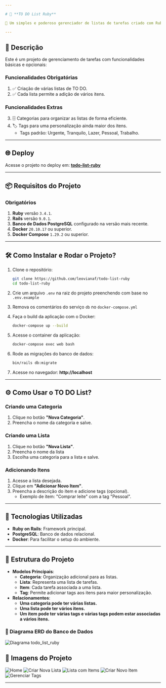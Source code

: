 ```yaml
---

# 📝 **TO DO List Ruby**  

🚀 Um simples e poderoso gerenciador de listas de tarefas criado com Ruby on Rails.

---
```


## **📌 Descrição**

Este é um projeto de gerenciamento de tarefas com funcionalidades básicas e opcionais:

### **Funcionalidades Obrigatórias**  
1. ✅ Criação de várias listas de TO DO.  
2. ✅ Cada lista permite a adição de vários itens.  

### **Funcionalidades Extras**  
3. 🗄️ Categorias para organizar as listas de forma eficiente.  
4. 🏷️ Tags para uma personalização ainda maior dos itens.
   - Tags padrão: Urgente, Tranquilo, Lazer, Pessoal, Trabalho.

---

## **🌐 Deploy**

Acesse o projeto no deploy em: **[todo-list-ruby](#)**

---

## **📦 Requisitos do Projeto**

### **Obrigatórios**
1. **Ruby** versão `3.4.1`.  
2. **Rails** versão `9.0.1`.  
3. **Banco de Dados PostgreSQL** configurado na versão mais recente.  
4. **Docker** `20.10.17` ou superior. 
5. **Docker Compose** `1.29.2` ou superior.

---

## **🛠️ Como Instalar e Rodar o Projeto?**

1. Clone o repositório:
   ```bash
   git clone https://github.com/leovianaf/todo-list-ruby
   cd todo-list-ruby
   ```

2. Crie um arquivo `.env` na raiz do projeto preenchendo com base no `.env.example`

3. Remova os comentários do serviço `db` no `docker-compose.yml`

4. Faça o build da aplicação com o Docker:
   ```bash
   docker-compose up --build
   ```

5. Acesse o container da aplicação:
   ```bash
   docker-compose exec web bash
   ```

6. Rode as migrações do banco de dados:
   ```bash
   bin/rails db:migrate
   ```

7. Acesse no navegador: **http://localhost**

---

## **⚙️ Como Usar o TO DO List?**

### **Criando uma Categoria**
1. Clique no botão **"Nova Categoria"**.  
2. Preencha o nome da categoria e salve.  

### **Criando uma Lista**
1. Clique no botão **"Nova Lista"**.  
2. Preencha o nome da lista
3. Escolha uma categoria para a lista e salve.  

### **Adicionando Itens**
1. Acesse a lista desejada.  
2. Clique em **"Adicionar Novo Item"**.  
3. Preencha a descrição do item e adicione tags (opcional).
   - Exemplo de item: "Comprar leite" com a tag "Pessoal". 

---

## **🚀 Tecnologias Utilizadas**

- **Ruby on Rails**: Framework principal.  
- **PostgreSQL**: Banco de dados relacional.  
- **Docker**: Para facilitar o setup do ambiente.  

---

## **📂 Estrutura do Projeto**

- **Modelos Principais**:
  - **Categoria**: Organização adicional para as listas.
  - **Lista**: Representa uma lista de tarefas.
  - **Item**: Cada tarefa associada a uma lista.
  - **Tag**: Permite adicionar tags aos itens para maior personalização.
- **Relacionamentos**:
  - **Uma categoria pode ter várias listas.**
  - **Uma lista pode ter vários itens.**
  - **Um item pode ter várias tags e várias tags podem estar associadas a vários itens.**

### **🧩 Diagrama ERD do Banco de Dados**
![Diagrama todo_list_ruby](https://github.com/user-attachments/assets/f6bdffe3-249b-4c68-95f0-092ae50b3ab2)

## **📸 Imagens do Projeto**

![Home](https://github.com/user-attachments/assets/ffa9c6ec-c914-4e7e-8829-2b1055c13aca)
![Criar Nova Lista](https://github.com/user-attachments/assets/640487e4-f909-47ae-a908-413c85605f05)
![Lista com Items](https://github.com/user-attachments/assets/39adb154-33aa-487f-b594-db72ce44141e)
![Criar Novo Item](https://github.com/user-attachments/assets/7b073597-5b42-4688-99b4-4fd654ce988b)
![Gerenciar Tags](https://github.com/user-attachments/assets/b0bba935-c391-4946-9b69-847bfee4c889)

---
